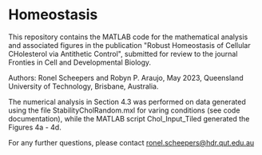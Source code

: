 # Homeostasis
This repository contains the MATLAB code for the mathematical analysis and associated figures in the publication "Robust Homeostasis of Cellular CHolesterol via Antithetic Control", submitted for review to the journal Fronties in Cell and Developmental Biology.

Authors: Ronel Scheepers and Robyn P. Araujo, May 2023, Queensland University of Technology, Brisbane, Australia.

The numerical analysis in Section 4.3 was performed on data generated using the file StabilityCholRandom.mxl for varing conditions (see code documentation), while the MATLAB script Chol_Input_Tiled generated the Figures 4a - 4d.

For any further questions, please contact ronel.scheepers@hdr.qut.edu.au
